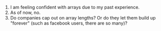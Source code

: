 1. I am feeling confident with arrays due to my past experience.
1. As of now, no.
1. Do companies cap out on array lengths? Or do they let them build up "forever" (such as facebook users, there are so many)?

